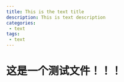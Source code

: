 ```yaml
---
title: This is the text title
description: This is text description
categories:
 - text
tags:
 - text
---
```


# 这是一个测试文件！！！
